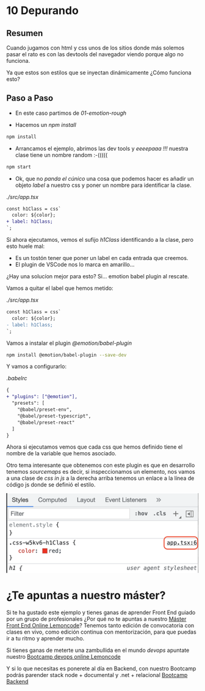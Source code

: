 # 10 Depurando

## Resumen

Cuando jugamos con html y css unos de los sitios donde más solemos pasar el rato es con las devtools
del navegador viendo porque algo no funciona.

Ya que estos son estilos que se inyectan dinámicamente ¿Cómo funciona esto?

## Paso a Paso

- En este caso partimos de _01-emotion-rough_

- Hacemos un _npm install_

```bash
npm install
```

- Arrancamos el ejemplo, abrimos las dev tools y _eeeepaaa !!!_ nuestra clase
  tiene un nombre random :-(((((

```bash
npm start
```

- Ok, que no _panda el cúnico_ una cosa que podemos hacer es añadir un objeto _label_
  a nuestro css y poner un nombre para identificar la clase.

_./src/app.tsx_

```diff
const h1Class = css`
  color: ${color};
+ label: h1Class;
`;
```

Si ahora ejecutamos, vemos el sufijo _h1Class_ identificando a la clase,
pero esto huele mal:

- Es un tostón tener que poner un label en cada entrada que creemos.
- El plugin de VSCode nos lo marca en amarillo...

¿Hay una solucíon mejor para esto? Si... emotion babel plugin al rescate.

Vamos a quitar el label que hemos metido:

_./src/app.tsx_

```diff
const h1Class = css`
  color: ${color};
- label: h1Class;
`;
```

Vamos a instalar el plugin _@emotion/babel-plugin_

```bash
npm install @emotion/babel-plugin --save-dev
```

Y vamos a configurarlo:

_.babelrc_

```diff
{
+ "plugins": ["@emotion"],
  "presets": [
    "@babel/preset-env",
    "@babel/preset-typescript",
    "@babel/preset-react"
  ]
}
```

Ahora si ejecutamos vemos que cada css que hemos definido tiene el nombre
de la variable que hemos asociado.

Otro tema interesante que obtenemos con este plugin es que en desarrollo
tenemos _sourcemaps_ es decir, si inspeccionamos un elemento, nos vamos
a una clase de _css in js_ a la derecha arriba tenemos un enlace a la
línea de código js donde se definió el estilo.

![En las dev tools en la clase tenemos enlace a la línea de código donde se genero el css](./content/sourcemap.png)

# ¿Te apuntas a nuestro máster?

Si te ha gustado este ejemplo y tienes ganas de aprender Front End
guiado por un grupo de profesionales ¿Por qué no te apuntas a
nuestro [Máster Front End Online Lemoncode](https://lemoncode.net/master-frontend#inicio-banner)? Tenemos tanto edición de convocatoria
con clases en vivo, como edición continua con mentorización, para
que puedas ir a tu ritmo y aprender mucho.

Si tienes ganas de meterte una zambullida en el mundo _devops_
apuntate nuestro [Bootcamp devops online Lemoncode](https://lemoncode.net/bootcamp-devops#bootcamp-devops/inicio)

Y si lo que necesitas es ponerete al día en Backend, con nuestro Bootcamp
podrás parender stack node + documental y .net + relacional [Bootcamp Backend](https://lemoncode.net/bootcamp-backend#bootcamp-backend/banner)
